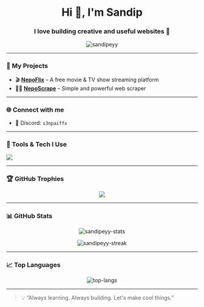 <h1 align="center">Hi 👋, I'm Sandip</h1>
<h3 align="center">I love building creative and useful websites 🚀</h3>

<p align="center">
  <img src="https://komarev.com/ghpvc/?username=sandipeyy&label=Profile%20views&color=0e75b6&style=flat" alt="sandipeyy" />
</p>

---

### 🎯 My Projects

- 🎬 **[NepoFlix](https://github.com/Sandipeyy/NepoFlix)** – A free movie & TV show streaming platform  
- 🕵️‍♂️ **[NepoScrape](https://github.com/Sandipeyy/NepoScrape)** – Simple and powerful web scraper

---

### 🌐 Connect with me

- 💬 Discord: `s3npaiffx`

---

### 🧰 Tools & Tech I Use

<p align="left">
  <img src="https://skillicons.dev/icons?i=html,css,js,react,tailwind,github,vercel" />
</p>

---

### 🏆 GitHub Trophies

<p align="center">
  <img src="https://github-profile-trophy.vercel.app/?username=sandipeyy&theme=onedark&column=6&margin-w=10&margin-h=15" />
</p>

---

### 📊 GitHub Stats

<p align="center">
  <img src="https://github-readme-stats.vercel.app/api?username=sandipeyy&show_icons=true&theme=radical" alt="sandipeyy-stats" />
</p>

<p align="center">
  <img src="https://github-readme-streak-stats.herokuapp.com/?user=sandipeyy&theme=radical" alt="sandipeyy-streak" />
</p>

---

### 📈 Top Languages

<p align="center">
  <img src="https://github-readme-stats.vercel.app/api/top-langs/?username=sandipeyy&layout=compact&theme=radical" alt="top-langs" />
</p>

---

> 💡 “Always learning. Always building. Let's make cool things.”
